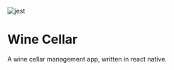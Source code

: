 ![jest](https://github.com/orgonth/winecellar/actions/workflows/jest.yml/badge.svg)

# Wine Cellar

A wine cellar management app, written in react native.
